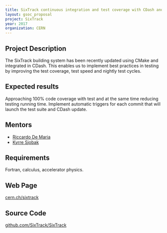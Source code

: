 ```yaml
---
title: SixTrack continuous integration and test coverage with CDash and coverity
layout: gsoc_proposal
project: SixTrack
year: 2017
organization: CERN
---
```


## Project Description

The SixTrack building system has been recently updated using CMake and
integrated in CDash. This enables us to implement best practices in testing by
improving the test coverage, test speed and nightly test cycles.

## Expected results

Approaching 100% code coverage with test and at the same time reducing testing
running time. Implement automatic triggers for each commit that will launch the
test suite and CDash update.

## Mentors

- [Riccardo De Maria](mailto:Riccardo.De.Maria@cern.ch)
- [Kyrre Sjobak](mailto:kyrre.ness.sjoebaek@cern.ch)

## Requirements

Fortran, calculus, accelerator physics.

## Web Page

[cern.ch/sixtrack](http://cern.ch/sixtrack)

## Source Code

[github.com/SixTrack/SixTrack](http://github.com/SixTrack/SixTrack)
